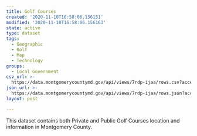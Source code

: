 ```yaml
---
title: Golf Courses
created: '2020-11-10T16:58:06.156151'
modified: '2020-11-10T16:58:06.156163'
state: active
type: dataset
tags:
  - Geographic
  - Golf
  - Map
  - Technology
groups:
  - Local Government
csv_url: >-
  https://data.montgomerycountymd.gov/api/views/7rdp-ijaa/rows.csv?accessType=DOWNLOAD
json_url: >-
  https://data.montgomerycountymd.gov/api/views/7rdp-ijaa/rows.json?accessType=DOWNLOAD
layout: post

---
```

This dataset contains both Private and Public Golf Courses location and information in Montgomery County.
